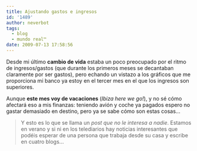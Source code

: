 ```yaml
---
title: Ajustando gastos e ingresos
id: '1489'
author: neverbot
tags:
  - blog
  - mundo real™
date: 2009-07-13 17:58:56
---
```


Desde mi último **cambio de vida** estaba un poco preocupado por el ritmo de ingresos/gastos (que durante los primeros meses se decantaban claramente por ser gastos), pero echando un vistazo a los gráficos que me proporciona mi banco ya estoy en el tercer mes en el que los ingresos son superiores.

Aunque **este mes voy de vacaciones** (_Ibiza here we go!_), y no sé cómo afectará eso a mis finanzas: teniendo avión y coche ya pagados espero no gastar demasiado en destino, pero ya se sabe cómo son estas cosas...

> Y esto es lo que se llama un _post que no le interesa a nadie_. Estamos en verano y si ni en los telediarios hay noticias interesantes que podéis esperar de una persona que trabaja desde su casa y escribe en cuatro blogs...
